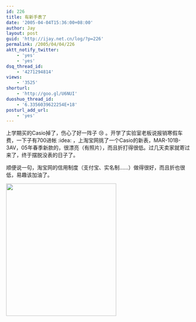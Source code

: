 ```yaml
---
id: 226
title: 有新手表了
date: '2005-04-04T15:36:00+08:00'
author: Jay
layout: post
guid: 'http://ijay.net.cn/log/?p=226'
permalink: /2005/04/04/226
aktt_notify_twitter:
    - 'yes'
    - 'yes'
dsq_thread_id:
    - '4271294814'
views:
    - '3525'
shorturl:
    - 'http://goo.gl/U6NUI'
duoshuo_thread_id:
    - '6.3356039622254E+18'
posturl_add_url:
    - 'yes'
---
```


上学期买的Casio掉了，伤心了好一阵子 :cry: 。开学了实验室老板说报销寒假车费，一下子有700进帐 :idea: ，上淘宝网挑了一个Casio的新表，MAR-101B-3AV，05年春季新款的，很漂亮（有照片），而且折打得很低。过几天卖家就寄过来了，终于摆脱没表的日子了。

顺便说一句，淘宝网的信用制度（支付宝、实名制……）做得很好，而且折也很低，易趣该加油了。

<a href="https://www.jayxu.com/log/wp-content/uploads/2005/04/y1pxtf08gkbkejcrvarqmr3o6miiqimnxy8gwbodnrs5jmgmxy6f4yug2dsjbt7on6wk_oc3ds0omdakklyp5vbma.jpg"><img class="alignnone size-medium wp-image-1231" title="y1pxtf08gkbkejcrvarqmr3o6miiqimnxy8gwbodnrs5jmgmxy6f4yug2dsjbt7on6wk_oc3ds0omdakklyp5vbma" src="https://www.jayxu.com/log/wp-content/uploads/2005/04/y1pxtf08gkbkejcrvarqmr3o6miiqimnxy8gwbodnrs5jmgmxy6f4yug2dsjbt7on6wk_oc3ds0omdakklyp5vbma.jpg" alt="" width="299" height="360" /></a>